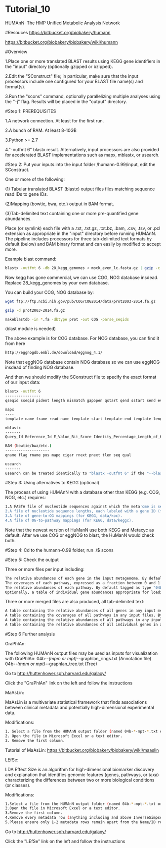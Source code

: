 # Tutorial_10
HUMAnN: The HMP Unified Metabolic Analysis Network

#Resouces
https://bitbucket.org/biobakery/humann

https://bitbucket.org/biobakery/biobakery/wiki/humann

#Overview

1.Place one or more translated BLAST results using KEGG gene identifiers in the "input" directory (optionally gzipped or bzipped).

2.Edit the "SConstruct" file; in particular, make sure that the input processors include one configured for your BLAST file name(s) and format(s).

3.Run the "scons" command, optionally parallelizing multiple analyses using the "-j" flag. Results will be placed in the "output" directory.

#Step 1: PREREQUISITES  

1.A network connection. At least for the first run.

2.A bunch of RAM. At least 8-10GB

3.Python >= 2.7

4."-outfmt 6" blastx result. Alternatively, input processors are also provided for accelerated BLAST implementations such as mapx, mblastx, or usearch.

#Step 2: Put your inputs into the input folder /humann-0.99/input, edit the SConstruct.

One or more of the following:

(1) Tabular translated BLAST (blastx) output files files matching sequence read IDs to gene IDs.

(2)Mapping (bowtie, bwa, etc.) output in BAM format.

(3)Tab-delimited text containing one or more pre-quantified gene abundances.

Place (or symlink) each file with a .txt, .txt.gz, .txt.bz, .bam, .csv, .tsv, or .pcl extension as appropriate in the "input" directory before running HUMAnN. The pipeline includes processors for three tab-delimited text formats by default (below) and BAM binary format and can easily by modified to accept more.

Example blast command:
```bash 
blastx -outfmt 6 -db 28_kegg_genomes < mock_even_lc.fasta.gz | gzip -c > mock_even_lc.txt.gz
```
Now kegg has gone commercial, we can use COG, NOG database insdead. Replace 28_kegg_genomes by your own database.

You can build your COG, NOG database by:

```bash 
wget ftp://ftp.ncbi.nih.gov/pub/COG/COG2014/data/prot2003-2014.fa.gz

gzip -d prot2003-2014.fa.gz

makeblastdb -in *.fa -dbtype prot -out COG -parse_seqids
```
(blast module is needed)

The above example is for COG database. For NOG database, you can find it from here
```bash 
http://eggnogdb.embl.de/download/eggnog_4.1/
```

Note that eggNOG database contain NOG database so we can use eggNOG insdead of finding NOG database.

And then we should modify the SConstruct file to specify the exact format of our input data:
```bash
blastx -outfmt 6
----------------
qseqid sseqid pident length mismatch gapopen qstart qend sstart send evalue bitscore

mapx
----
template-name frame read-name template-start template-end template-length read-start read-end read-length template-protein read-protein alignment identical %identical positive %positive mismatches raw-score bit-score e-score

mblastx
-------
Query_Id Reference_Id E_Value_Bit_Score Identity_Percentage_Length_of_HSP Number_of_Positives_Frame_#s Alignment_Start_in_Query Alignment_End_in_Query Alignment_Start_in_Reference Alignment_End_in_Reference

BAM (bowtie/bwa/etc.)
--------------------
qname flag rname pos mapq cigar rnext pnext tlen seq qual

usearch
-------
usearch can be treated identically to "blastx -outfmt 6" if the "--blast6out" flag is provided.
```

#Step 3: Using alternatives to KEGG (optional)

The process of using HUMAnN with a database other than KEGG (e.g. COG, NOG, etc.) requires:
```bash
1.A FASTA file of nucleotide sequences against which the meta'ome is searched, each labeled with a gene ID (for KEGG, the genes.pep file distributed with KEGG).
2.A file of nucleotide sequence lengths, each labeled with a gene ID (for KEGG, data/genels).
3.A file of gene-to-OG mappings (for KEGG, data/koc).
4.A file of OG-to-pathway mappings (for KEGG, data/keggc).
```
Note that the newest version of HuManN use both KEGG and Metacyc as default. After we use COG or eggNOG to blast, the HuManN would check both.

#Step 4: Cd to the humann-0.99 folder, run ./$ scons

#Step 5: Check the output

Three or more files per input including:
```bash
The relative abundances of each gene in the input metagenome. By default tagged as type "01". Two columns of tab-delimited text: geneid abundance.
The coverages of each pathway, expressed as a fraction between 0 and 1 inclusive. By default tagged as type "04a". Two columns of tab-delimited text: pathid coverage.
The relative abundances of each pathway. By default tagged as type "04b". Two columns of tab-delimited text: pathid abundance.
Optionally, a table of individual gene abundances appropriate for loading into METAREP. By default tagged as type "99". Five columns of tab-delimited text: geneid abundance e-score %identical identical. The abundance is relative and calculated as in HUMAnN's gene family abundances; e-score, percent identity, and identity length are averaged over all reads mapping to each gene in the input translated BLAST results.
```
Three or more merged files are also produced, all tab-delimited text:
```bash
A table containing the relative abundances of all genes in any input metagenomes. By default named as "01-*.txt".
A table containing the coverages of all pathways in any input files. By default named as "04a-*.txt".
A table containing the relative abundances of all pathways in any input files. By default named as "04b-*.txt".
A table containing the relative abundances of all individual genes in any input files. By default named as "99-*.txt".
```
#Step 6 Further analysis

GraPhlAn:

The following HUMAnN output files may be used as inputs for visualization with GraPhlAn:
04b-*-(mpm or mpt)-*-graphlan_rings.txt (Annotation file)
04b-*-(mpm or mpt)-*-graphlan_tree.txt (Tree)

Go to http://huttenhower.sph.harvard.edu/galaxy/

Click the "GraPhlAn" link on the left and follow the instructions

MaAsLin:

MaAsLin is a multivariate statistical framework that finds associations between clinical metadata and potentially high-dimensional experimental data. 

Modifications:
```bash
1. Select a file from the HUMAnN output folder (named 04b-*-mpt-*.txt or 04b-*-mpm-*.txt)
2. Open the file in Microsoft Excel or a text editor.
3. Remove the first column.
```

Tutorial of MaAsLin: https://bitbucket.org/biobakery/biobakery/wiki/maaslin

LEfSe:

LDA Effect Size is an algorithm for high-dimensional biomarker discovery and explanation that identifies genomic features (genes, pathways, or taxa) characterizing the differences between two or more biological conditions (or classes).

Modifications:
```bash
1.Select a file from the HUMAnN output folder (named 04b-*-mpt-*.txt or 04b-*-mpm-*.txt)
2.Open the file in Microsoft Excel or a text editor.
3.Remove the first column.
4.Remove every metadata row (anything including and above InverseSimpson) except the class (and optional subclass), and the top row: ID/NAME.
5.Please ensure only 1-2 metadata rows remain apart from the Name/ID row at the top.
```

Go to http://huttenhower.sph.harvard.edu/galaxy/

Click the "LEfSe" link on the left and follow the instructions

















